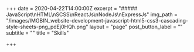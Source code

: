 +++
date = 2020-04-22T14:00:00Z
excerpt = "##### JavaScript\nHTML\nSCSS\nReactJs\nNodeJs\nExpressJs"
img_path = "/images/IMGBIN_website-development-javascript-html5-css3-cascading-style-sheets-png_pdEj0HQh.png"
layout = "page"
post_button_label = ""
subtitle = ""
title = "Skills"

+++
